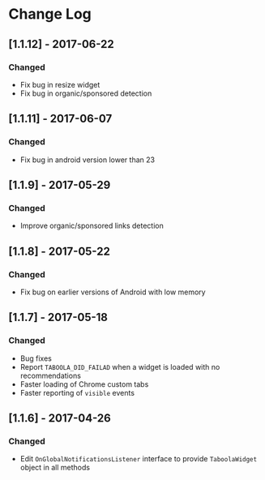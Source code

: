 # Change Log

## [1.1.12] - 2017-06-22
### Changed
- Fix bug in resize widget
- Fix bug in organic/sponsored detection

## [1.1.11] - 2017-06-07
### Changed
- Fix bug in android version lower than 23

## [1.1.9] - 2017-05-29
### Changed
- Improve organic/sponsored links detection

## [1.1.8] - 2017-05-22
### Changed
- Fix bug on earlier versions of Android with low memory

## [1.1.7] - 2017-05-18
### Changed
- Bug fixes
- Report `TABOOLA_DID_FAILAD` when a widget is loaded with no recommendations
- Faster loading of Chrome custom tabs
- Faster reporting of `visible` events

## [1.1.6] - 2017-04-26
### Changed
- Edit `OnGlobalNotificationsListener` interface to provide `TaboolaWidget` object in all methods

